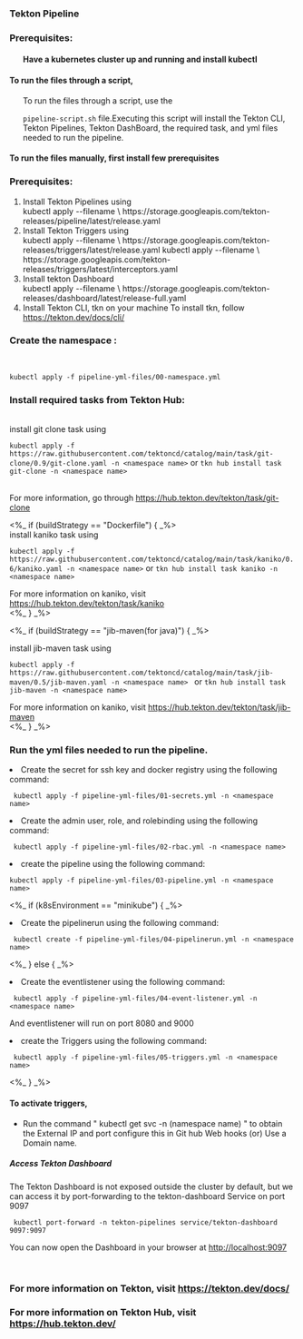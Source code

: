 <h3>Tekton Pipeline</h3>
<h3>Prerequisites:</h3>
<ol> 
<h4>Have a kubernetes cluster up and running and install kubectl</h4>
</ol>
<h4>To run the files through a script,</h4>
<ol>
  To run the files through a script, use the
  
  ```pipeline-script.sh```
   file.Executing this script will install the Tekton CLI, Tekton Pipelines, Tekton DashBoard, the required task, and yml files needed to run the pipeline.
</ol> 
<h4>To run the files manually, first install few prerequisites</h4>
<h3>Prerequisites:</h3>
<ol>

   <li>Install Tekton Pipelines using</li>
     kubectl apply --filename \ 
        https://storage.googleapis.com/tekton-releases/pipeline/latest/release.yaml
   <li>Install Tekton Triggers using</li>
     kubectl apply --filename \
        https://storage.googleapis.com/tekton-releases/triggers/latest/release.yaml
     kubectl apply --filename \
        https://storage.googleapis.com/tekton-releases/triggers/latest/interceptors.yaml
   <li>Install tekton Dashboard</li> 
     kubectl apply --filename \
        https://storage.googleapis.com/tekton-releases/dashboard/latest/release-full.yaml
   <li>Install Tekton CLI, tkn on your machine</h3>
To install tkn, follow <a href="https://tekton.dev/docs/cli/">https://tekton.dev/docs/cli/ </a> </li>
</ol>
<h3>Create the namespace :</h3><br>

```kubectl apply -f pipeline-yml-files/00-namespace.yml```


<h3>Install required tasks from Tekton Hub:</h3>

<br>install git clone task using<br>

```kubectl apply -f https://raw.githubusercontent.com/tektoncd/catalog/main/task/git-clone/0.9/git-clone.yaml -n <namespace name>```
or
```tkn hub install task git-clone -n <namespace name>```

<br>For more information, go through https://hub.tekton.dev/tekton/task/git-clone</br>

<%_ if (buildStrategy == "Dockerfile") { _%><br>
install kaniko task using<br>

```kubectl apply -f https://raw.githubusercontent.com/tektoncd/catalog/main/task/kaniko/0.6/kaniko.yaml -n <namespace name>```
or
```tkn hub install task kaniko -n <namespace name>```



For more information on kaniko, visit https://hub.tekton.dev/tekton/task/kaniko</br>
<%_ } _%>

<%_ if (buildStrategy == "jib-maven(for java)") { _%><br>

install jib-maven task using<br>

```kubectl apply -f https://raw.githubusercontent.com/tektoncd/catalog/main/task/jib-maven/0.5/jib-maven.yaml -n <namespace name> ```
or
```tkn hub install task jib-maven -n <namespace name> ```

For more information on kaniko, visit https://hub.tekton.dev/tekton/task/jib-maven</br>
<%_ } _%>


<h3>Run the yml files needed to run the pipeline.</h3>



<li>Create the secret for ssh key and docker registry using the following command:</li>

     kubectl apply -f pipeline-yml-files/01-secrets.yml -n <namespace name>
 
   
<li>Create the admin user, role, and rolebinding using the following command:</li>

     kubectl apply -f pipeline-yml-files/02-rbac.yml -n <namespace name> 

<li>create  the pipeline using the following command:</li>

    kubectl apply -f pipeline-yml-files/03-pipeline.yml -n <namespace name> 


<%_ if (k8sEnvironment == "minikube") { _%><br>
<li>Create the pipelinerun using the following command:</li>

     kubectl create -f pipeline-yml-files/04-pipelinerun.yml -n <namespace name> 
<%_ } else { _%> <br>
<li>Create the eventlistener using the following command:</li>

     kubectl apply -f pipeline-yml-files/04-event-listener.yml -n <namespace name>

And eventlistener will run on port 8080 and 9000

<li>create the  Triggers using the following command:</li>

     kubectl apply -f pipeline-yml-files/05-triggers.yml -n <namespace name>

<%_ } _%>

<h4>To activate triggers, </h4>
<ul>
     <li>Run the command
      " kubectl get svc -n (namespace name) " 
    to obtain the External IP and port configure this in Git hub Web hooks (or) Use a Domain  name.</li>
    
</ul>

<h5>Access Tekton Dashboard</h5>
The Tekton Dashboard is not exposed outside the cluster by default, but we can access it by port-forwarding to the tekton-dashboard Service on port 9097
    
     kubectl port-forward -n tekton-pipelines service/tekton-dashboard 9097:9097
     
You can now open the Dashboard in your browser at <a href="http://localhost:9097">http://localhost:9097</a>
</ul><br>

<h3>For more information on Tekton, visit <a href="https://tekton.dev/docs/">https://tekton.dev/docs/</a></h3>
<h3>For more information on Tekton Hub, visit <a href="https://hub.tekton.dev/">https://hub.tekton.dev/</a>